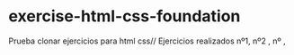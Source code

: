 # exercise-html-css-foundation
Prueba clonar ejercicios para html css//
Ejercicios realizados nº1, nº2 , nº ,
